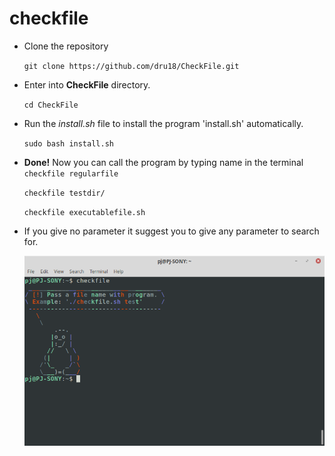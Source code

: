 # checkfile

- Clone the repository

  `git clone https://github.com/dru18/CheckFile.git`

- Enter into **CheckFile** directory.

  `cd CheckFile`

- Run the *install.sh* file to install the program 'install.sh' automatically.

  `sudo bash install.sh`

- **Done!** Now you can call the program by typing name in the terminal
  `checkfile regularfile`

  `checkfile testdir/`

  `checkfile executablefile.sh`
  
- If you give no parameter it suggest you to give any parameter to search for.

  ![screenshot](https://github.com/dru18/CheckFile/blob/master/screenshots/screenshot.png)

